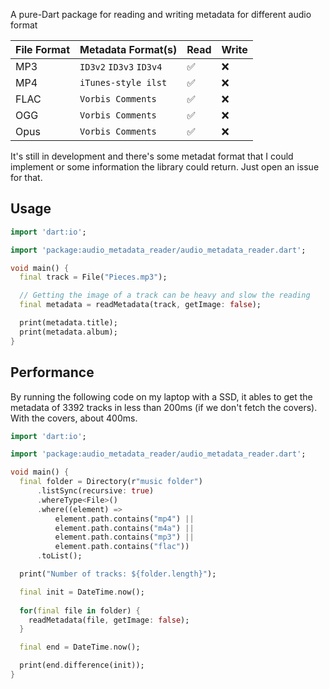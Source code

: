 A pure-Dart package for reading and writing metadata for different audio format

| File Format | Metadata Format(s)      | Read | Write |
| ----------- | ----------------------- | ---- | ----- |
| MP3         | `ID3v2` `ID3v3` `ID3v4` | ✅   | ❌    |
| MP4         | `iTunes-style ilst`     | ✅   | ❌    |
| FLAC        | `Vorbis Comments`       | ✅   | ❌    |
| OGG         | `Vorbis Comments`       | ✅   | ❌    |
| Opus        | `Vorbis Comments`       | ✅   | ❌    |

It's still in development and there's some metadat format that I could implement or some information the library could return. Just open an issue for that.

## Usage

```dart
import 'dart:io';

import 'package:audio_metadata_reader/audio_metadata_reader.dart';

void main() {
  final track = File("Pieces.mp3");

  // Getting the image of a track can be heavy and slow the reading
  final metadata = readMetadata(track, getImage: false);

  print(metadata.title);
  print(metadata.album);
}
```

## Performance

By running the following code on my laptop with a SSD, it ables to get the metadata of 3392 tracks in less than 200ms (if we don't fetch the covers). With the covers, about 400ms.

```dart
import 'dart:io';

import 'package:audio_metadata_reader/audio_metadata_reader.dart';

void main() {
  final folder = Directory(r"music folder")
      .listSync(recursive: true)
      .whereType<File>()
      .where((element) =>
          element.path.contains("mp4") ||
          element.path.contains("m4a") ||
          element.path.contains("mp3") ||
          element.path.contains("flac"))
      .toList();

  print("Number of tracks: ${folder.length}");

  final init = DateTime.now();
  
  for(final file in folder) {
    readMetadata(file, getImage: false);
  }

  final end = DateTime.now();

  print(end.difference(init));
}
```
